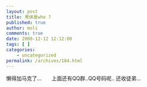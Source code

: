 ```yaml
---
layout: post
title: 黑侠是who ?
published: true
author: moli
comments: true
date: 2008-12-12 12:12:00
tags: [ ]
categories:
    - uncategorized
permalink: /archives/184.html
---
```



懒得加马克了&#8230;&nbsp;&nbsp;&nbsp;&nbsp;&nbsp;&nbsp; 上面还有QQ群..QQ号码呢.. 还收徒弟&#8230;